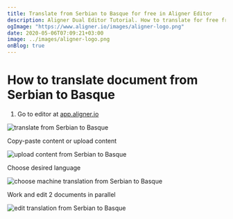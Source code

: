 ```yaml
---
title: Translate from Serbian to Basque for free in Aligner Editor
description: Aligner Dual Editor Tutorial. How to translate for free from Serbian to Basque. Aligner is multilingual document management platform. 
ogImage: "https://www.aligner.io/images/aligner-logo.png"
date: 2020-05-06T07:09:21+03:00
image: ../images/aligner-logo.png
onBlog: true
---
```


# How to translate document from Serbian to Basque

1. Go to editor at [app.aligner.io](https://app.aligner.io "Aligner App web page")

![translate from Serbian to Basque](../aligner-blank-editor.png "translate from Serbian to Basque")

Copy-paste content or upload content

![upload content from Serbian to Basque](../aligner-uploaded-document.png "upload content from Serbian to Basque")

Choose desired language

![choose machine translation from Serbian to Basque](../aligner-language-dropdown.png "choose machine translation from Serbian to Basque")

Work and edit 2 documents in parallel

![edit translation from Serbian to Basque](../aligner-double-sitded-editor.png "edit translation from Serbian to Basque")

